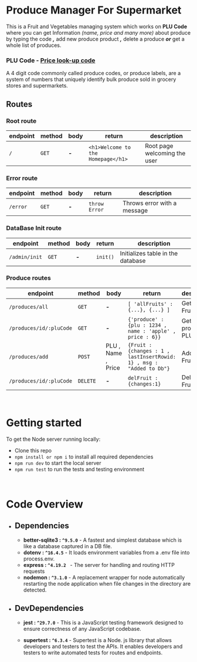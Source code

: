 
# Produce Manager For Supermarket
This is a Fruit and Vegetables managing system which works on **PLU Code** where you can get Information _(name, price and many more)_  about produce by typing the code ***,*** add new produce product ***,*** delete a produce  ***or***  get a whole list of produces. 

### PLU Code - [Price look-up code](https://en.wikipedia.org/wiki/Price_look-up_code)

A 4 digit code commonly called produce codes, or produce labels, are a system of numbers that uniquely identify bulk produce sold in grocery stores and supermarkets.


## Routes

### Root route
| endpoint | method | body | return | description |
|---|---|---|---|---|
|`/`|`GET`|***-***|`<h1>Welcome to the Homepage</h1>`| Root page welcoming the user|

### Error route
| endpoint | method | body | return | description |
|---|---|---|---|---|
|`/error`|`GET`|***-***|`throw Error`| Throws error with a message


### DataBase Init route
| endpoint | method | body | return | description |
|---|---|---|---|---|
|`/admin/init`|`GET`|***-***|`init()`| Initializes table in the database


### Produce routes
| endpoint | method | body | return | description |
|---|---|---|---|---|
|`/produces/all`|`GET`|***-*** |`[ 'allFruits' : {...}, {...} ] `|Get All Fruits |
|`/produces/id/:pluCode`|`GET`| ***-***| `{'produce' : {plu : 1234 , name : 'apple' , price : 6}}`|Get produce By PLU Code|
|`/produces/add`|`POST`| PLU , Name , Price |`{Fruit : {changes : 1 , lastInsertRowid: 1} , msg : "Added to Db"}`| Add New Fruit |
|`/produces/id/:pluCode`| `DELETE`| ***-***|`delFruit : {changes:1}`| Deletes a Fruit


<br/>

# Getting started
To get the Node server running locally:

- Clone this repo
- `npm install or npm i` to install all required dependencies
- `npm run dev` to start the local server
- `npm run test` to run the tests and testing environment

<br/>

# Code Overview

- ## Dependencies

  - **better-sqlite3 : `^9.5.0`** - A fastest and simplest database which is like a database captured in a DB file.
  - **dotenv  : `^16.4.5`** - It loads environment variables from a .env file into process.env.
  - **express : `^4.19.2 `** - The server for handling and routing HTTP requests
  - **nodemon : `^3.1.0`** -  A replacement wrapper for node automatically restarting the node application when file changes in the directory are detected.


- ## DevDependencies

    -  **jest : `^29.7.0`**  - This is a JavaScript testing framework designed to ensure correctness of any JavaScript codebase. 

    -  **supertest : `^6.3.4`** - Supertest is a Node. js library that allows developers and testers to test the APIs. It enables developers and testers to write automated tests for routes and endpoints.
